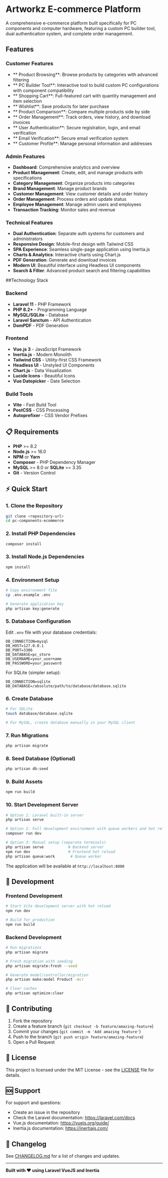 # Artworkz E-commerce Platform

A comprehensive e-commerce platform built specifically for PC components and computer hardware, featuring a custom PC builder tool, dual authentication system, and complete order management.

## Features

### Customer Features
- ** Product Browsing**: Browse products by categories with advanced filtering
- ** PC Builder Tool**: Interactive tool to build custom PC configurations with component compatibility
- ** Shopping Cart**: Full-featured cart with quantity management and item selection
- ** Wishlist**: Save products for later purchase
- ** Product Comparison**: Compare multiple products side by side
- ** Order Management**: Track orders, view history, and download invoices
- ** User Authentication**: Secure registration, login, and email verification
- ** Email Verification**: Secure email verification system
- ** Customer Profile**: Manage personal information and addresses

### Admin Features
- **Dashboard**: Comprehensive analytics and overview
- **Product Management**: Create, edit, and manage products with specifications
- **Category Management**: Organize products into categories
- **Brand Management**: Manage product brands
- **Customer Management**: View customer details and order history
- **Order Management**: Process orders and update status
- **Employee Management**: Manage admin users and employees
- **Transaction Tracking**: Monitor sales and revenue

### Technical Features
- **Dual Authentication**: Separate auth systems for customers and administrators
- **Responsive Design**: Mobile-first design with Tailwind CSS
- **SPA Experience**: Seamless single-page application using Inertia.js
- **Charts & Analytics**: Interactive charts using Chart.js
- **PDF Generation**: Generate and download invoices
- **Modern UI**: Beautiful interface using Headless UI components
- **Search & Filter**: Advanced product search and filtering capabilities

##Technology Stack

### Backend
- **Laravel 11** - PHP Framework
- **PHP 8.2+** - Programming Language
- **MySQL/SQLite** - Database
- **Laravel Sanctum** - API Authentication
- **DomPDF** - PDF Generation

### Frontend
- **Vue.js 3** - JavaScript Framework
- **Inertia.js** - Modern Monolith
- **Tailwind CSS** - Utility-first CSS Framework
- **Headless UI** - Unstyled UI Components
- **Chart.js** - Data Visualization
- **Lucide Icons** - Beautiful Icons
- **Vue Datepicker** - Date Selection

### Build Tools
- **Vite** - Fast Build Tool
- **PostCSS** - CSS Processing
- **Autoprefixer** - CSS Vendor Prefixes

## 📋 Requirements

- **PHP** >= 8.2
- **Node.js** >= 16.0
- **NPM** or **Yarn**
- **Composer** - PHP Dependency Manager
- **MySQL** >= 8.0 or **SQLite** >= 3.35
- **Git** - Version Control

## ⚡ Quick Start

### 1. Clone the Repository
```bash
git clone <repository-url>
cd pc-components-ecommerce
```

### 2. Install PHP Dependencies
```bash
composer install
```

### 3. Install Node.js Dependencies
```bash
npm install
```

### 4. Environment Setup
```bash
# Copy environment file
cp .env.example .env

# Generate application key
php artisan key:generate
```

### 5. Database Configuration
Edit `.env` file with your database credentials:
```env
DB_CONNECTION=mysql
DB_HOST=127.0.0.1
DB_PORT=3306
DB_DATABASE=pc_store
DB_USERNAME=your_username
DB_PASSWORD=your_password
```

For SQLite (simpler setup):
```env
DB_CONNECTION=sqlite
DB_DATABASE=/absolute/path/to/database/database.sqlite
```

### 6. Create Database
```bash
# For SQLite
touch database/database.sqlite

# For MySQL, create database manually in your MySQL client
```

### 7. Run Migrations
```bash
php artisan migrate
```

### 8. Seed Database (Optional)
```bash
php artisan db:seed
```

### 9. Build Assets
```bash
npm run build
```

### 10. Start Development Server
```bash
# Option 1: Laravel built-in server
php artisan serve

# Option 2: Full development environment with queue workers and hot reload
composer run dev

# Option 3: Manual setup (separate terminals)
php artisan serve           # Backend server
npm run dev                 # Frontend hot reload
php artisan queue:work       # Queue worker
```

The application will be available at `http://localhost:8000`

## 🔧 Development

### Frontend Development
```bash
# Start Vite development server with hot reload
npm run dev

# Build for production
npm run build
```

### Backend Development
```bash
# Run migrations
php artisan migrate

# Fresh migration with seeding
php artisan migrate:fresh --seed

# Generate model/controller/migration
php artisan make:model Product -mcr

# Clear caches
php artisan optimize:clear
```

## 🤝 Contributing

1. Fork the repository
2. Create a feature branch (`git checkout -b feature/amazing-feature`)
3. Commit your changes (`git commit -m 'Add amazing feature'`)
4. Push to the branch (`git push origin feature/amazing-feature`)
5. Open a Pull Request

## 📝 License

This project is licensed under the MIT License - see the [LICENSE](LICENSE) file for details.

## 🆘 Support

For support and questions:
- Create an issue in the repository
- Check the Laravel documentation: https://laravel.com/docs
- Vue.js documentation: https://vuejs.org/guide/
- Inertia.js documentation: https://inertiajs.com/

## 🔄 Changelog

See [CHANGELOG.md](CHANGELOG.md) for a list of changes and updates.

---

**Built with ❤️ using Laravel VueJS and Inertia**
